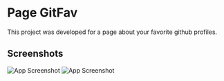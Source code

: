 
# Page GitFav

This project was developed for a page about your favorite github profiles.


## Screenshots
![App Screenshot](https://i.imgur.com/CwjAKar.png)
![App Screenshot](https://i.imgur.com/eMYKY7m.png)
